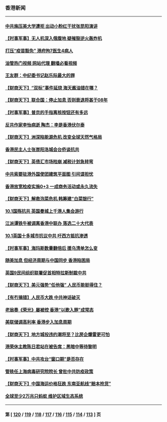 ### 香港新闻
---
#### [中共施压美大学遭拒 出动小粉红干扰张昆阳演讲](../../pages/ncid1349362/n13842202.md?10110445) 
#### [【时事军事】无人机深入俄腹地 疑摧毁逆火轰炸机](../../pages/ncid1349362/n13841671.md?10110445) 
#### [打压“疫苗豁免” 港府拘7医生4病人](../../pages/ncid1349362/n13841603.md?10110445) 
#### [油管热门视频 网站代理 翻墙必看视频](http://209.222.30.114:81/youtube.html?10110445)
#### [王友群：中纪委书记赵乐际最大的罪](../../pages/ncid1349362/n13841011.md?10110445) 
#### [【财商天下】“双标”事件延烧 海天酱油错在哪？](../../pages/ncid1349362/n13841113.md?10110445) 
#### [【财商天下】联合国：停止加息 否则衰退将甚于08年](../../pages/ncid1349362/n13840379.md?10110445) 
#### [【时事军事】普京的手指离核按钮还有多远](../../pages/ncid1349362/n13839856.md?10110445) 
#### [反共作家李怡病逝 陶杰：李是香港伏尔泰](../../pages/ncid1349362/n13839747.md?10110445) 
#### [【财商天下】洲深陷能源危机 改变全球天然气格局](../../pages/ncid1349362/n13839597.md?10110445) 
#### [香港民主人士张崑阳洛城会台侨谈抗共](../../pages/ncid1349362/n13839087.md?10110445) 
#### [【财商天下】英债汇市场险崩 减税计划急转弯](../../pages/ncid1349362/n13838904.md?10110445) 
#### [中共索要驻港外国使团建筑平面图 引间谍担忧](../../pages/ncid1349362/n13838842.md?10110445) 
#### [香港放宽检疫实施0+3 一成商务活动或永久流失](../../pages/ncid1349362/n13838487.md?10110445) 
#### [【财商天下】解救泡菜危机 韩筹建“白菜银行”](../../pages/ncid1349362/n13838272.md?10110445) 
#### [10.1国殇抗共 英国曼城上千港人集会游行](../../pages/ncid1349362/n13838239.md?10110445) 
#### [江派谭铁牛被调离香港中联办 落选二十大代表](../../pages/ncid1349362/n13837076.md?10110445) 
#### [10.1英国十多城市抗议中共 吁西方抵抗渗透](../../pages/ncid1349362/n13837169.md?10110445) 
#### [【时事军事】海玛斯数量翻倍后 援乌清单怎么变](../../pages/ncid1349362/n13837152.md?10110445) 
#### [随美加息 但经济周期与中国同步 香港陷困局](../../pages/ncid1349362/n13836895.md?10110445) 
#### [英国9民间组织联署促首相特拉斯制裁中共](../../pages/ncid1349362/n13836933.md?10110445) 
#### [【财商天下】美元强势“任他强” 人民币能挺得住？](../../pages/ncid1349362/n13836431.md?10110445) 
#### [【有冇搞错】人民币大跌 中共神话破灭](../../pages/ncid1349362/n13835616.md?10110445) 
#### [老翁奏《荣光》屡被控 香港“以歌入罪”成常态](../../pages/ncid1349362/n13836009.md?10110445) 
#### [美联储调高利率 香港步入加息周期](../../pages/ncid1349362/n13835893.md?10110445) 
#### [【财商天下】地方城投违约潮将至？比房企爆雷更可怕](../../pages/ncid1349362/n13835651.md?10110445) 
#### [港荣休主教陈日君站在被告席：黑暗中等待黎明](../../pages/ncid1349362/n13835640.md?10110445) 
#### [【时事军事】中共攻台“窗口期”是否存在](../../pages/ncid1349362/n13835095.md?10110445) 
#### [管轶任上海病毒研究院院长 曾批中共防疫政策](../../pages/ncid1349362/n13834896.md?10110445) 
#### [【财商天下】中国海运价格狂跌 东南亚航线“赔本抢货”](../../pages/ncid1349362/n13834793.md?10110445) 
#### [全球至少2万兆只蚂蚁 维护区域生态系统](../../pages/ncid1349362/n13834327.md?10110445) 

---
#### 第 [ [120](./120.md?10110445) / [119](./119.md?10110445) / [118](./118.md?10110445) / [117](./117.md?10110445) / [116](./116.md?10110445) / [115](./115.md?10110445) / [114](./114.md?10110445) / [113](./113.md?10110445) ] 页
